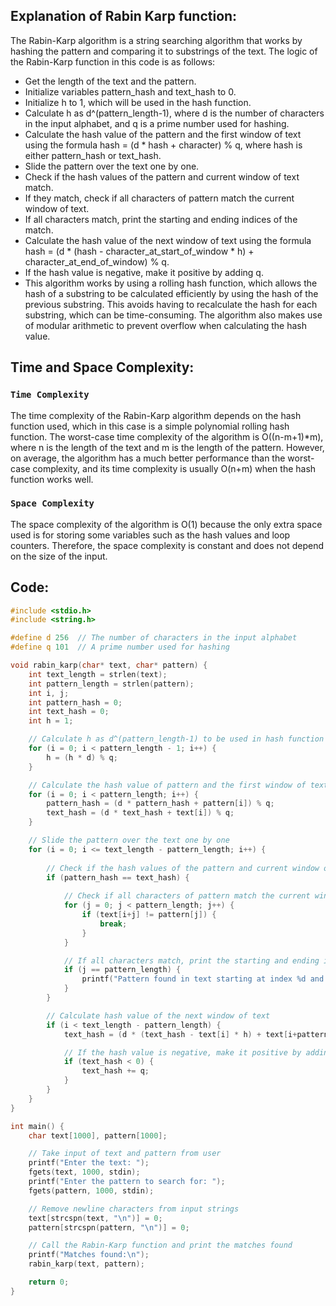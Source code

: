 ## Explanation of Rabin Karp function:
The Rabin-Karp algorithm is a string searching algorithm that works by hashing the pattern and comparing it to substrings of the text. The logic of the Rabin-Karp function in this code is as follows:

* Get the length of the text and the pattern.
* Initialize variables pattern_hash and text_hash to 0.
* Initialize h to 1, which will be used in the hash function.
* Calculate h as d^(pattern_length-1), where d is the number of characters in the input alphabet, and q is a prime number used for hashing.
* Calculate the hash value of the pattern and the first window of text using the formula hash = (d * hash + character) % q, where hash is either pattern_hash or text_hash.
* Slide the pattern over the text one by one.
* Check if the hash values of the pattern and current window of text match.
* If they match, check if all characters of pattern match the current window of text.
* If all characters match, print the starting and ending indices of the match.
* Calculate the hash value of the next window of text using the formula hash = (d * (hash - character_at_start_of_window * h) + character_at_end_of_window) % q.
* If the hash value is negative, make it positive by adding q.
* This algorithm works by using a rolling hash function, which allows the hash of a substring to be calculated efficiently by using the hash of the previous substring. This avoids having to recalculate the hash for each substring, which can be time-consuming. The algorithm also makes use of modular arithmetic to prevent overflow when calculating the hash value.

## Time and Space Complexity:
### `Time Complexity`
The time complexity of the Rabin-Karp algorithm depends on the hash function used, which in this case is a simple polynomial rolling hash function. The worst-case time complexity of the algorithm is O((n-m+1)*m), where n is the length of the text and m is the length of the pattern. However, on average, the algorithm has a much better performance than the worst-case complexity, and its time complexity is usually O(n+m) when the hash function works well.

### `Space Complexity`
The space complexity of the algorithm is O(1) because the only extra space used is for storing some variables such as the hash values and loop counters. Therefore, the space complexity is constant and does not depend on the size of the input.

## Code:
```c
#include <stdio.h>
#include <string.h>

#define d 256  // The number of characters in the input alphabet
#define q 101  // A prime number used for hashing

void rabin_karp(char* text, char* pattern) {
    int text_length = strlen(text);
    int pattern_length = strlen(pattern);
    int i, j;
    int pattern_hash = 0;  
    int text_hash = 0;  
    int h = 1;  

    // Calculate h as d^(pattern_length-1) to be used in hash function
    for (i = 0; i < pattern_length - 1; i++) {
        h = (h * d) % q;
    }

    // Calculate the hash value of pattern and the first window of text
    for (i = 0; i < pattern_length; i++) {
        pattern_hash = (d * pattern_hash + pattern[i]) % q;
        text_hash = (d * text_hash + text[i]) % q;
    }

    // Slide the pattern over the text one by one
    for (i = 0; i <= text_length - pattern_length; i++) {
 
        // Check if the hash values of the pattern and current window of text match
        if (pattern_hash == text_hash) {
        
            // Check if all characters of pattern match the current window of text
            for (j = 0; j < pattern_length; j++) {
                if (text[i+j] != pattern[j]) {
                    break;
                }
            }

            // If all characters match, print the starting and ending indices of the match
            if (j == pattern_length) {
                printf("Pattern found in text starting at index %d and ending at index %d.\n", i, i+pattern_length-1);
            }
        }

        // Calculate hash value of the next window of text
        if (i < text_length - pattern_length) {
            text_hash = (d * (text_hash - text[i] * h) + text[i+pattern_length]) % q;

            // If the hash value is negative, make it positive by adding q
            if (text_hash < 0) {
                text_hash += q;
            }
        }
    }
}

int main() {
    char text[1000], pattern[1000];

    // Take input of text and pattern from user
    printf("Enter the text: ");
    fgets(text, 1000, stdin);
    printf("Enter the pattern to search for: ");
    fgets(pattern, 1000, stdin);

    // Remove newline characters from input strings
    text[strcspn(text, "\n")] = 0;
    pattern[strcspn(pattern, "\n")] = 0;

    // Call the Rabin-Karp function and print the matches found
    printf("Matches found:\n");
    rabin_karp(text, pattern);

    return 0;
}
```
